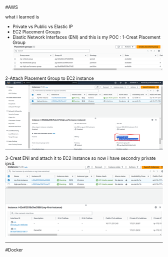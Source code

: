#AWS

what i learned is
- Private vs Public vs Elastic IP
- EC2 Placement Groups
- Elastic Network Interfaces (ENI)
and this is my POC :
1-Creat Placement Group
![Creat Placement Group](https://github.com/mohannad200210/Sitech-Internship/blob/615e6d5c77f28350948fad1d51b3453e2f0369b8/Daily-Updates%20/Photos/creat%20placement.png)

2-Attach Placement Group to EC2 instance
![Creat Placement Group](https://github.com/mohannad200210/Sitech-Internship/blob/96c85d67d79ea0809b0467053dd960d32eb6aa5d/Daily-Updates%20/Photos/attach%20placement.png)

3-Creat ENI and attach it to EC2 instance so now i have secondry private ipv4.
![Creat Placement Group](https://github.com/mohannad200210/Sitech-Internship/blob/96c85d67d79ea0809b0467053dd960d32eb6aa5d/Daily-Updates%20/Photos/Creat%20ENI%20and%20attach%20it%20to%20instance%20so%20now%20i%20have%20secondry%20private%20ipv4.png)

****
#Docker




